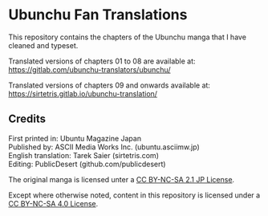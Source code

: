 # Ubunchu Fan Translations
This repository contains the chapters of the Ubunchu manga that I have cleaned and typeset.

Translated versions of chapters 01 to 08 are available at: https://gitlab.com/ubunchu-translators/ubunchu/

Translated versions of chapters 09 and onwards available at: https://sirtetris.gitlab.io/ubunchu-translation/

## Credits
First printed in: Ubuntu Magazine Japan\
Published by: ASCII Media Works Inc. (ubuntu.asciimw.jp)\
English translation: Tarek Saier (sirtetris.com)\
Editing: PublicDesert (github.com/publicdesert)

The original manga is licensed unter a [CC BY-NC-SA 2.1 JP License](https://creativecommons.org/licenses/by-nc-sa/2.1/jp/deed.en).

Except where otherwise noted, content in this repository is licensed under a [CC BY-NC-SA 4.0 License](https://creativecommons.org/licenses/by-nc-sa/4.0/).

